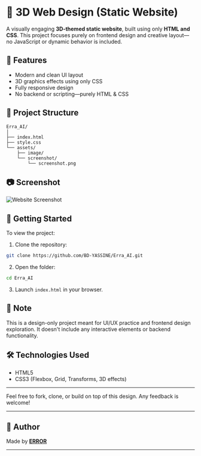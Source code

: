 # 🤖 3D Web Design (Static Website)

A visually engaging **3D-themed static website**, built using only **HTML and CSS**. This project focuses purely on frontend design and creative layout—no JavaScript or dynamic behavior is included.

## 🌟 Features

- Modern and clean UI layout
- 3D graphics effects using only CSS
- Fully responsive design
- No backend or scripting—purely HTML & CSS
  
## 📁 Project Structure

```
Erra_AI/
│
├── index.html
├── style.css
└── assets/
    ├── image/
    └── screenshot/
        └── screenshot.png
```

## 📷 Screenshot

![Website Screenshot](/assets/screenshot/Capture%20d'écran%202025-07-09%20174913.png)

## 🚀 Getting Started

To view the project:

1. Clone the repository:
```bash
git clone https://github.com/BD-YASSINE/Erra_AI.git
```

2. Open the folder:
```bash
cd Erra_AI
```

3. Launch `index.html` in your browser.

## 📌 Note

This is a design-only project meant for UI/UX practice and frontend design exploration. It doesn't include any interactive elements or backend functionality.

## 🛠️ Technologies Used

- HTML5
- CSS3 (Flexbox, Grid, Transforms, 3D effects)

---

Feel free to fork, clone, or build on top of this design. Any feedback is welcome!

---

## 👤 Author

Made by [**ERROR**](https://github.com/BD-YASSINE)

---
